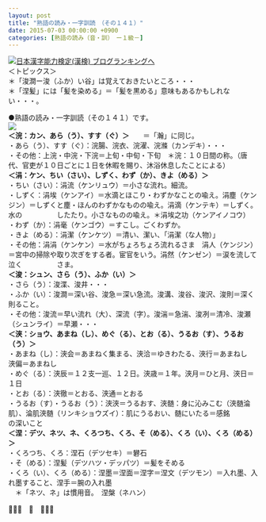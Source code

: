 ```yaml
---
layout: post
title: "熟語の読み・一字訓読　（その１４１）"
date: 2015-07-03 00:00:00 +0900
categories: [熟語の読み（音・訓）　ー１級－]
---
```


[![](/syuusyuu9701/assets/images/熟語の読み・一字訓読-（その１４１）-br_c_3028_1.gif)](http://blog.with2.net/link.php?1659096:3028 "日本漢字能力検定(漢検) ブログランキングへ")[日本漢字能力検定(漢検) ブログランキングへ](http://blog.with2.net/link.php?1659096:3028)  
＜トピックス＞  
＊「浚澗ー浚（ふか）い谷」は覚えておきたいところ・・・  
＊「涅髪」には「髪を染める」＝「髪を黒める」意味もあるかもしれない・・・。  
  
●熟語の読み・一字訓読（その１４１）です。  
![](/syuusyuu9701/assets/images/熟語の読み・一字訓読-（その１４１）-c032c6a6ed090f14f383e3e0d3b297f9.png)  
**＜浣：カン、あら（う）、すす（ぐ）＞**　　＝「瀚」に同じ。  
・あら（う）、すす（ぐ）：浣腸、浣衣、浣濯、浣滌（カンデキ）・・・  
・その他：上浣・中浣・下浣＝上旬・中旬・下旬　＊浣：１０日間の称。（唐代、官吏が１０日ごとに１日を休暇を賜り、沐浴休息したことによる）  
**＜涓：ケン、ちい（さい）、しずく、わず（か）、きよ（める）＞**  
・ちい（さい）：涓流（ケンリュウ）＝小さな流れ。細流。  
・しずく：涓埃（ケンアイ）＝水滴とほこり・わずかなことの喩え。涓塵（ケンジン）＝しずくと塵・ほんのわずかなものの喩え。涓滴（ケンテキ）＝しずく。水の　　　　　したたり。小さなものの喩え。＊涓埃之功（ケンアイノコウ）  
・わず（か）：涓毫（ケンゴウ）＝すこし。ごくわずか。  
・きよ（める）：涓潔（ケンケツ）＝清い、潔い、「涓潔（な人物）」  
・その他：涓涓（ケンケン）＝水がちょろちょろ流れるさま　涓人（ケンジン）＝宮中の掃除や取り次ぎをする者。宦官をいう。涓然（ケンゼン）＝涙を流して泣く　　　　　さま。  
**＜浚：シュン、さら（う）、ふか（い）＞**  
・さら（う）：浚渫、浚井・・・  
・ふか（い）：浚澗＝深い谷、浚急＝深い急流。浚溝、浚谷、浚沢、浚則＝深く則ること。  
・その他：浚流＝早い流れ（大）、深流（字）。浚湍＝急湍、浚冽＝清冷、浚瀬（シュンライ）＝早瀬・・・  
**＜浹：ショウ、あまね（し）、めぐ（る）、とお（る）、うるお（す）、うるお（う）＞**  
・あまね（し）：浹会＝あまねく集まる、浹洽＝ゆきわたる、浹行＝あまねし　浹偏＝あまねし  
・めぐ（る）：浹辰＝１２支一巡、１２日。浹歳＝１年。浹月＝ひと月、浹日＝１日  
・とお（る）：浹徹＝とおる、浹通＝とおる  
・うるお（す）・うるお（う）：浹浹＝うるおす、浹髄：身に沁みこむ（浹髄淪肌）、淪肌浹髄（リンキショウズイ）：肌にうるおい、髄にいたる＝感銘　　　　　　　　の深いこと  
**＜涅：デツ、ネツ、ネ、くろつち、くろ、そ（める）、くろ（い）、くろ（める）＞**  
・くろつち、くろ：涅石（デツセキ）＝礬石  
・そ（める）：涅髪（デツハツ・デッパツ）＝髪をそめる  
・くろ（い）、くろ（める）：涅墨＝涅面＝涅字＝涅文（デツモン）＝入れ墨、入れ墨すること、涅手＝腕の入れ墨  
　＊「ネツ、ネ」は慣用音。　涅槃（ネハン）  
  
👋👋👋　🐑　👋👋👋  